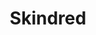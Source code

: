 ---
title: "Skindred"
summary: "British ragga/punk/metal band founded in 1998 in Newport, South Wales, United Kingdom."
image: "skindred.jpg"
apple_music_artist_url: "https://music.apple.com/gb/artist/skindred/5298947"
---